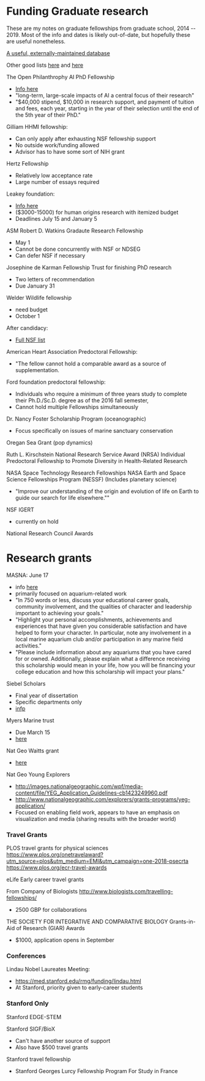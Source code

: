 # Funding Graduate research

These are my notes on graduate fellowships from graduate school, 2014 -- 2019. Most of the info and dates is likely out-of-date, but hopefully these are useful nonetheless.

[A useful, externally-maintained database](http://www.pathwaystoscience.org/programs.aspx?u=GradPhDs_Graduate+Students+%28PhD%29&r=&s=&i=&link=&sm=&sd=&sy=&endm=&endd=&endy=&sa=either&p=YesPortable&o=either&c=either&f=&dd=&d=MED-_Medical+%26+Life+Sciences+%28All%29&d=MED-Biochem_Biochemistry&d=MED-Biology_Biology&d=MED-CellularBio_Cellular+Biology&d=MED-EcologyEvolution_Ecology+%26+Evolution&d=MED-GenBioSci_General+Medical+%26+Life+Sciences&d=MED-Genetics_Genetics+%26+Genomics&d=MED-MedicalSci_Medical+Sciences&d=MED-Microbio_Microbiology&d=MED-MolecularBio_Molecular+Biology&d=MED-NeuroSci_Neuroscience&d=ENG-_Engineering+%26+Physical+Sciences+%28All%29&d=MAT-_Mathematics+%26+Computational+Sciences+%28All%29&d=EAR-_Earth%2C+Environmental+%26+Agriculture+Sciences+%28All%29&d=TEC-_Technology+%28All%29&ft=&submit=y&adv=adv)

Other good lists [here](http://med.stanford.edu/rmg/funding/grad_student.html#ASPB) and [here](https://ib.berkeley.edu/student/fundsources.php
)

The Open Philanthrophy AI PhD Fellowship
+ [Info here](https://www.openphilanthropy.org/focus/global-catastrophic-risks/potential-risks-advanced-artificial-intelligence/the-open-phil-ai-fellowship)
+ "long-term, large-scale impacts of AI a central focus of their research"
+ "$40,000 stipend, $10,000 in research support, and payment of tuition and fees, each year, starting in the year of their selection until the end of the 5th year of their PhD."

Gilliam HHMI fellowship: 
+ Can only apply after exhausting NSF fellowship support
+ No outside work/funding allowed
+ Advisor has to have some sort of NIH grant

Hertz Fellowship
+ Relatively low acceptance rate
+ Large number of essays required

Leakey foundation:
+ [Info here](https://leakeyfoundation.org/grants/research-grants/)
+ ($3000-15000) for human origins research with itemized budget
+ Deadlines July 15 and January 5

ASM Robert D. Watkins Gradaute Research Fellowship
+ May 1
+ Cannot be done concurrently with NSF or NDSEG
+ Can defer NSF if necessary

Josephine de Karman Fellowship Trust for finishing PhD research
+ Two letters of recommendation
+ Due January 31

Welder Wildlife fellowship
+ need budget
+ October 1

After candidacy:
+ [Full NSF list](http://www.nsf.gov/pubs/2013/nsf13568/nsf13568.htm)

American Heart Association Predoctoral Fellowship:
+ "The fellow cannot hold a comparable award as a source of supplementation.

Ford foundation predoctoral fellowship:
+ Individuals who require a minimum of three years study to complete their Ph.D./Sc.D. degree as of the 2016 fall semester,
+ Cannot hold multiple Fellowships simultaneously

Dr. Nancy Foster Scholarship Program (oceanographic)
+ Focus specifically on issues of marine sanctuary conservation

Oregan Sea Grant (pop dynamics)

Ruth L. Kirschstein National Research Service Award 
(NRSA) Individual Predoctoral Fellowship to Promote Diversity in Health-Related Research 

NASA Space Technology Research Fellowships
NASA Earth and Space Science Fellowships Program (NESSF) (Includes planetary science)
+ "Improve our understanding of the origin and evolution of life on Earth to guide our search for life elsewhere.""

NSF IGERT
+ currently on hold

National Research Council Awards

# Research grants

MASNA: June 17
+ info [here](http://masna.org/masna-programs/scholarship-program/)
+ primarily focused on aquarium-related work
+ "In 750 words or less, discuss your educational career goals, community involvement, and the qualities of character and leadership important to achieving your goals."
+ "Highlight your personal accomplishments, achievements and experiences that have given you considerable satisfaction and have helped to form your character. In particular, note any involvement in a local marine aquarium club and/or participation in any marine field activities."
+ "Please include information about any aquariums that you have cared for or owned. Additionally, please explain what a difference receiving this scholarship would mean in your life, how you will be financing your college education and how this scholarship will impact your plans."



Siebel Scholars
+ Final year of dissertation
+ Specific departments only
+ [infp](http://www.siebelscholars.com/about)



Myers Marine trust
+ Due March 15
+ [here](http://ic.ucsc.edu/~kudela/OS130/Readings/MyersRFP2011.pdf)


Nat Geo Waitts grant
+ [here](http://www.nationalgeographic.com/explorers/grants-programs/waitt-grants-application/)


Nat Geo Young Explorers

+ http://images.nationalgeographic.com/wpf/media-content/file/YEG_Application_Guidelines-cb1423249960.pdf
+ http://www.nationalgeographic.com/explorers/grants-programs/yeg-application/
+ Focused on enabling field work, appears to have an emphasis on visualization and media (sharing results with the broader world)


### Travel Grants

PLOS travel grants for physical sciences
https://www.plos.org/onetravelaward?utm_source=plos&utm_medium=EMI&utm_campaign=one-2018-psecrta
https://www.plos.org/ecr-travel-awards

eLife Early career travel grants

From Company of Biologists
http://www.biologists.com/travelling-fellowships/
+ 2500 GBP for collaborations

THE SOCIETY FOR INTEGRATIVE AND COMPARATIVE BIOLOGY
Grants-in-Aid of Research (GIAR) Awards
+ $1000, application opens in September

### Conferences

Lindau Nobel Laureates Meeting:
+ https://med.stanford.edu/rmg/funding/lindau.html
+ At Stanford, priority given to early-career students


### Stanford Only

Stanford EDGE-STEM

Stanford SIGF/BioX
+ Can't have another source of support
+ Also have $500 travel grants

Stanford travel fellowship
+ Stanford Georges Lurcy Fellowship Program For Study in France










